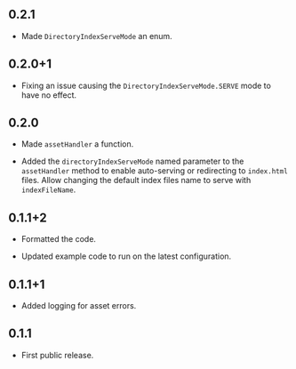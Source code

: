 ## 0.2.1

* Made `DirectoryIndexServeMode` an enum.

## 0.2.0+1

* Fixing an issue causing the `DirectoryIndexServeMode.SERVE` mode to have no
  effect.

## 0.2.0

* Made `assetHandler` a function.

* Added the `directoryIndexServeMode` named parameter to the `assetHandler`
  method to enable auto-serving or redirecting to `index.html` files.
  Allow changing the default index files name to serve with `indexFileName`.

## 0.1.1+2

* Formatted the code.

* Updated example code to run on the latest configuration.

## 0.1.1+1

* Added logging for asset errors.

## 0.1.1

* First public release.
